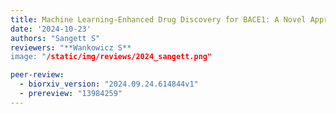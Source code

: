 ```yaml
---
title: Machine Learning-Enhanced Drug Discovery for BACE1: A Novel Approach to Alzheimer’s Therapeutics"
date: '2024-10-23'
authors: "Sangett S"
reviewers: "**Wankowicz S**
image: "/static/img/reviews/2024_sangett.png"

peer-review:
  - biorxiv_version: "2024.09.24.614844v1"
  - prereview: "13984259"
---
```

